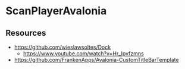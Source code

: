 # ScanPlayerAvalonia

## Resources

* <https://github.com/wieslawsoltes/Dock>
  * <https://www.youtube.com/watch?v=Hr_Ipvfzmns>
* <https://github.com/FrankenApps/Avalonia-CustomTitleBarTemplate>
